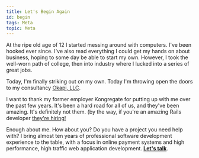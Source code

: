 ```yaml
---
title: Let's Begin Again
id: begin
tags: Meta
topic: Meta
---
```


At the ripe old age of 12 I started messing around with computers. I've been hooked ever since. I've also read everything I could get my hands on about business, hoping to some day be able to start my own. However, I took the well-worn path of college, then into industry where I lucked into a series of great jobs.

Today, I'm finally striking out on my own. Today I'm throwing open the doors to my consultancy [Okapi, LLC](http://www.okapi.io).

I want to thank my former employer Kongregate for putting up with me over the past few years. It's been a hard road for all of us, and they've been amazing. It's definitely not them. (by the way, if you're an amazing Rails developer [they're hiring!](http://www.kongregate.com/pages/jobs)

Enough about me. How about you? Do you have a project you need help with? I bring almost ten years of professional software development experience to the table, with a focus in online payment systems and high performance, high traffic web application development. <strong>[Let's talk](/consulting)</strong>.
